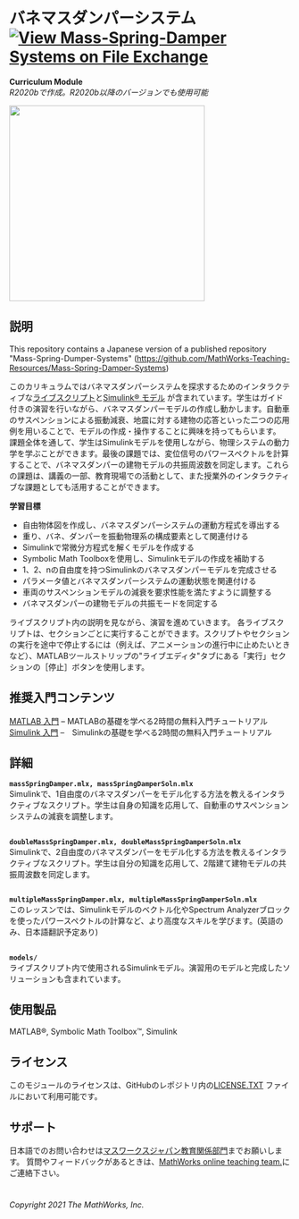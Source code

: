 # バネマスダンパーシステム [![View Mass-Spring-Damper Systems on File Exchange](https://www.mathworks.com/matlabcentral/images/matlab-file-exchange.svg)](https://www.mathworks.com/matlabcentral/fileexchange/94585-mass-spring-damper-systems)
**Curriculum Module**  
_R2020bで作成。R2020b以降のバージョンでも使用可能_

<img src="https://user-images.githubusercontent.com/81383420/122805177-c65f6500-d296-11eb-9684-5f1f70b4ea03.gif" width="350">

## 説明 ##
This repository contains a Japanese version of a published repository "Mass-Spring-Dumper-Systems" (https://github.com/MathWorks-Teaching-Resources/Mass-Spring-Damper-Systems)

このカリキュラムではバネマスダンパーシステムを探求するためのインタラクティブな[ライブスクリプト](https://www.mathworks.com/products/matlab/live-editor.html)と[Simulink&reg; モデル](https://www.mathworks.com/products/simulink.html) が含まれています。学生はガイド付きの演習を行いながら、バネマスダンパーモデルの作成し動かします。自動車のサスペンションによる振動減衰、地震に対する建物の応答といった二つの応用例を用いることで、モデルの作成・操作することに興味を持ってもらいます。
課題全体を通して、学生はSimulinkモデルを使用しながら、物理システムの動力学を学ぶことができます。最後の課題では、変位信号のパワースペクトルを計算することで、バネマスダンパーの建物モデルの共振周波数を同定します。これらの課題は、講義の一部、教育現場での活動として、また授業外のインタラクティブな課題としても活用することができます。

**学習目標**
- 自由物体図を作成し、バネマスダンパーシステムの運動方程式を導出する
- 重り、バネ、ダンパーを振動物理系の構成要素として関連付ける
- Simulinkで常微分方程式を解くモデルを作成する
- Symbolic Math Toolboxを使用し、Simulinkモデルの作成を補助する
- 1、2、nの自由度を持つSimulinkのバネマスダンパーモデルを完成させる
- パラメータ値とバネマスダンパーシステムの運動状態を関連付ける
- 車両のサスペンションモデルの減衰を要求性能を満たすように調整する
- バネマスダンパーの建物モデルの共振モードを同定する

ライブスクリプト内の説明を見ながら、演習を進めていきます。
各ライブスクリプトは、セクションごとに実行することができます。スクリプトやセクションの実行を途中で停止するには（例えば、アニメーションの進行中に止めたいときなど）、MATLABツールストリップの"ライブエディタ"タブにある「実行」セクションの［停止］ボタンを使用します。

## 推奨入門コンテンツ ##
[MATLAB 入門](https://www.mathworks.com/learn/tutorials/matlab-onramp.html) – MATLABの基礎を学べる2時間の無料入門チュートリアル
<br>
[Simulink 入門](https://www.mathworks.com/learn/tutorials/simulink-onramp.html) –　Simulinkの基礎を学べる2時間の無料入門チュートリアル

## 詳細 ##

**`massSpringDamper.mlx, massSpringDamperSoln.mlx`**  
Simulinkで、1自由度のバネマスダンパーをモデル化する方法を教えるインタラクティブなスクリプト。学生は自身の知識を応用して、自動車のサスペンションシステムの減衰を調整します。
## ##
**`doubleMassSpringDamper.mlx, doubleMassSpringDamperSoln.mlx`**  
Simulinkで、2自由度のバネマスダンパーをモデル化する方法を教えるインタラクティブなスクリプト。学生は自分の知識を応用して、2階建て建物モデルの共振周波数を同定します。
## ##
**`multipleMassSpringDamper.mlx, multipleMassSpringDamperSoln.mlx`**  
このレッスンでは、Simulinkモデルのベクトル化やSpectrum Analyzerブロックを使ったパワースペクトルの計算など、より高度なスキルを学びます。(英語のみ、日本語翻訳予定あり)

## ##
**`models/`**  
ライブスクリプト内で使用されるSimulinkモデル。演習用のモデルと完成したソリューションも含まれています。

## 使用製品 ##
MATLAB&reg;, Symbolic Math Toolbox&trade;, Simulink

## ライセンス ##
このモジュールのライセンスは、GitHubのレポジトリ内の[LICENSE.TXT](license.txt) ファイルにおいて利用可能です。

## サポート ##
日本語でのお問い合わせは[マスワークスジャパン教育関係部門](mailto:cse-jp@groups.mathworks.com)までお願いします。
質問やフィードバックがあるときは、<a href="mailto:onlineteaching@mathworks.com">MathWorks online teaching team.</a>にご連絡下さい。

# #
_Copyright 2021 The MathWorks, Inc._
